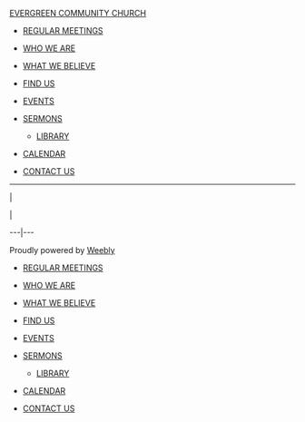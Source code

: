 [ EVERGREEN COMMUNITY CHURCH ](index.html)

  * [ REGULAR MEETINGS ](index.html)
  * [ WHO WE ARE ](who-we-are.html)
  * [ WHAT WE BELIEVE ](what-we-believe.html)
  * [ FIND US ](find-us.html)
  * [ EVENTS ](events.html)
  * [ SERMONS ](sermons.html)

    * [ LIBRARY  ](library.html)

  * [ CALENDAR ](calendar.html)
  * [ CONTACT US ](contact-us.html)

  
  
---  
  
|

|  
  
---|---  
  
Proudly powered by [Weebly](https://egpca.weebly.com/_blank)  
  
  * [ REGULAR MEETINGS ](index.html)
  * [ WHO WE ARE ](who-we-are.html)
  * [ WHAT WE BELIEVE ](what-we-believe.html)
  * [ FIND US ](find-us.html)
  * [ EVENTS ](events.html)
  * [ SERMONS ](sermons.html)

    * [ LIBRARY  ](library.html)

  * [ CALENDAR ](calendar.html)
  * [ CONTACT US ](contact-us.html)

